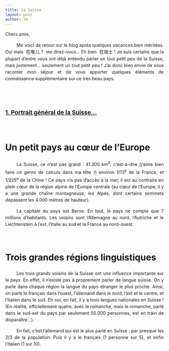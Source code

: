 ```yaml
---
title: la Suisse 
layout: post
author: lm
---
```

<p style="text-align: justify; line-height: 150%" class="MsoNormal"><span>Chers amis,</span></p>
<p style="text-align: justify; text-indent: 27pt; line-height: 150%" class="MsoNormal"><span>Me voici de retour sur le blog après quelques vacances bien méritées. Oui mais<span>  </span></span><span style="font-family: 宋体">在哪儿</span><span> ?</span><span><span>  </span>me direz-vous… Eh bien<span>  </span></span><span style="font-family: 宋体">在瑞士</span><span> ! Je suis certains que la plupart d’entre vous ont déjà entendu parler un tout petit peu de la Suisse, mais justement… seulement un tout petit peu ! J’ai donc bien envie de vous raconter mon séjour et de vous apporter quelques éléments de connaissance supplémentaire sur ce très beau pays.</span></p>
<p style="text-align: justify; text-indent: 27pt; line-height: 150%" class="MsoNormal">&nbsp;</p>
<p style="text-align: justify; text-indent: 27pt; line-height: 150%" class="MsoNormal">&nbsp;</p>
<p style="text-align: justify; line-height: 150%" class="MsoNormal"><strong><u><span style="font-size: 14pt; line-height: 150%">1. Portrait général de la Suisse…</span></u></strong></p>
<p style="text-align: justify; line-height: 150%" class="MsoNormal"><span> </span></p>
<h1 style="line-height: 150%"><span>Un petit pays au cœur de l’Europe</span></h1>
<p style="text-align: justify; text-indent: 27pt; line-height: 150%" class="MsoNormal"><span>La Suisse</span><span>, ce n’est pas grand : 41.300 km<sup>2</sup>, c’est-à-dire (j’aime bien faire ce genre de calculs dans ma tête </span><span style="font-family: Wingdings"><span>J</span></span><span>) environ 1/13<sup>e</sup> de la France, et 1/225<sup>e </sup>de la Chine ! Ce pays n’a pas d’accès à la mer, il est au contraire en plein cœur de la région alpine de l’Europe centrale (au cœur de l’Europe, il y a une grande chaîne montagneuse, les Alpes, dont certains sommets dépassent les 4.000 mètres de hauteur). </span></p>
<p style="text-align: justify; text-indent: 27pt; line-height: 150%" class="MsoNormal"><span>La capitale du pays est Berne. En tout, le pays ne compte que 7 millions d’habitants. Les voisins sont l’Allemagne au nord, l’Autriche et le Liechtenstein à l’est, l’Italie au sud et la France au nord-ouest. </span></p>
<p style="text-align: justify; text-indent: 27pt; line-height: 150%" class="MsoNormal"><span> </span></p>
<h1 style="line-height: 150%"><span>Trois grandes régions linguistiques</span></h1>
<p style="text-align: justify; text-indent: 27pt; line-height: 150%" class="MsoNormal"><span>Les trois grands voisins de la Suisse </span><span>ont une influence importante sur le pays. En effet, il n’existe pas à proprement parler de langue suisse. On y parle dans chaque région la langue du pays étranger le plus proche. Ainsi, on parle le français dans l’ouest, l’allemand dans le nord, l’est et le centre, et l’italien dans le sud. Eh oui, en fait, il y a trois langues nationales en Suisse ! (En réalité, officiellement quatre, avec le romanche, mais le romanche, parlé dans le sud-est du pays par seulement 50.000 personnes, est en train de disparaître…).</span></p>
<p style="text-align: justify; text-indent: 27pt; line-height: 150%" class="MsoNormal"><span>En fait, c’est l’allemand qui est le plus parlé en Suisse : par presque les 2/3 de la population. Puis il y a le français (1 personne sur 5), et enfin l’italien (1 sur 10).</span></p>
<p style="text-align: justify; text-indent: 27pt; line-height: 150%" class="MsoNormal"><span> </span></p>
<p style="text-align: justify; text-indent: 27pt; line-height: 150%" class="MsoNormal">&nbsp;</p>
